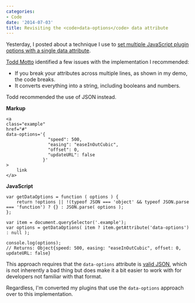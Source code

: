 ```yaml
---
categories:
- Code
date: '2014-07-03'
title: Revisiting the <code>data-options</code> data attribute
---
```


Yesterday, I posted about a technique I use to [set multiple JavaScript plugin options with a single data attribute](/setting-multiple-javascript-plugin-options-with-a-single-data-attribute/).

[Todd Motto](http://toddmotto.com/) identified a few issues with the implementation I recommended:

* If you break your attributes across multiple lines, as shown in my demo, the code breaks.
* It converts everything into a string, including booleans and numbers.

Todd recommended the use of JSON instead.

**Markup**
```language-markup
<a
class="example"
href="#"
data-options='{
              	"speed": 500,
              	"easing": "easeInOutCubic",
              	"offset": 0,
              	"updateURL": false
              }'
>
    link
</a>
```

**JavaScript**
```language-javascript
var getDataOptions = function ( options ) {
	return !options || !(typeof JSON === 'object' && typeof JSON.parse === 'function') ? {} : JSON.parse( options );
};

var item = document.querySelector('.example');
var options = getDataOptions( item ? item.getAttribute('data-options') : null );

console.log(options);
// Returns: Object{speed: 500, easing: "easeInOutCubic", offset: 0, updateURL: false}
```

This approach requires that the `data-options` attribute is [valid JSON](http://jsonlint.com/), which is not inherently a bad thing but does make it a bit easier to work with for developers not familiar with that format.

Regardless, I'm converted my plugins that use the `data-options` approach over to this implementation.